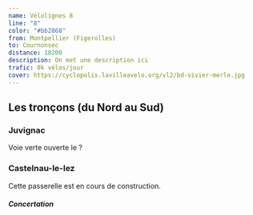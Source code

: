 ```yaml
---
name: Vélolignes 8
line: "8"
color: "#bb2868"
from: Montpellier (Figerolles)
to: Cournonsec
distance: 18200
description: On met une description ici
trafic: 0k vélos/jour
cover: https://cyclopolis.lavilleavelo.org/vl2/bd-vivier-merle.jpg
---
```


## Les tronçons (du Nord au Sud)

### Juvignac
Voie verte ouverte le ?

### Castelnau-le-lez
Cette passerelle est en cours de construction.

#### *Concertation*